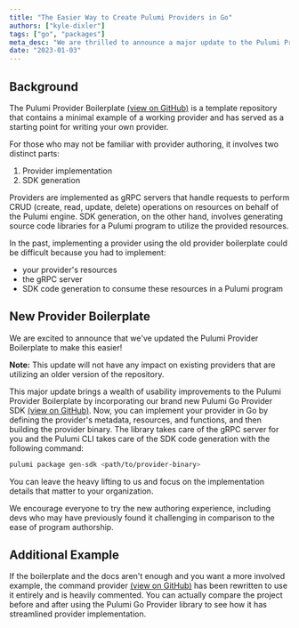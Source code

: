 ```yaml
---
title: "The Easier Way to Create Pulumi Providers in Go"
authors: ["kyle-dixler"]
tags: ["go", "packages"]
meta_desc: "We are thrilled to announce a major update to the Pulumi Provider Boilerplate that simplifies the provider development process."
date: "2023-01-03"
---
```


## Background

The Pulumi Provider Boilerplate [(view on GitHub)](https://github.com/pulumi/pulumi-provider-boilerplate) is a template repository
that contains a minimal example of a working provider and has served as a starting point for writing your own provider.

For those who may not be familiar with provider authoring, it involves two distinct parts:

1. Provider implementation
2. SDK generation

Providers are implemented as gRPC servers that handle requests to perform CRUD (create, read, update, delete) operations on resources on behalf of the Pulumi engine.
SDK generation, on the other hand, involves generating source code libraries for a Pulumi program to utilize the provided resources.

In the past, implementing a provider using the old provider boilerplate could be difficult because you had to implement:

- your provider's resources
- the gRPC server
- SDK code generation to consume these resources in a Pulumi program

## New Provider Boilerplate

We are excited to announce that we've updated the Pulumi Provider Boilerplate to make this easier!

**Note:** This update will not have any impact on existing providers that are utilizing an older version of the repository.

This major update brings a wealth of usability improvements to the Pulumi Provider Boilerplate by incorporating our brand
new Pulumi Go Provider SDK [(view on GitHub)](https://github.com/pulumi/pulumi-go-provider).
Now, you can implement your provider in Go by defining the provider's metadata, resources, and functions, and then building the provider binary.
The library takes care of the gRPC server for you and the Pulumi CLI takes care of the SDK code generation with the following command:

```bash
pulumi package gen-sdk <path/to/provider-binary>
```

You can leave the heavy lifting to us and focus on the implementation details that matter to your organization.

We encourage everyone to try the new authoring experience, including devs who may have previously found it challenging in comparison to the ease of program authorship.

## Additional Example

If the boilerplate and the docs aren't enough and you want a more involved example, the command provider [(view on GitHub)](https://github.com/pulumi/pulumi-command/) has been
rewritten to use it entirely and is heavily commented. You can actually compare the project before and after using the Pulumi Go Provider library to see how it has streamlined
provider implementation.
